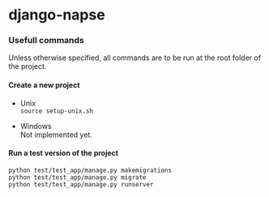 # django-napse

### Usefull commands
Unless otherwise specified, all commands are to be run at the root folder of the project.
#### Create a new project
- Unix \
```source setup-unix.sh```

- Windows \
Not implemented yet.

#### Run a test version of the project

```python test/test_app/manage.py makemigrations``` \
```python test/test_app/manage.py migrate``` \
```python test/test_app/manage.py runserver```